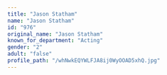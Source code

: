 ```yaml
---
title: "Jason Statham"
name: "Jason Statham"
id: "976"
original_name: "Jason Statham"
known_for_department: "Acting"
gender: "2"
adult: "false"
profile_path: "/whNwkEQYWLFJA8ij0WyOOAD5xhQ.jpg"
---
```

